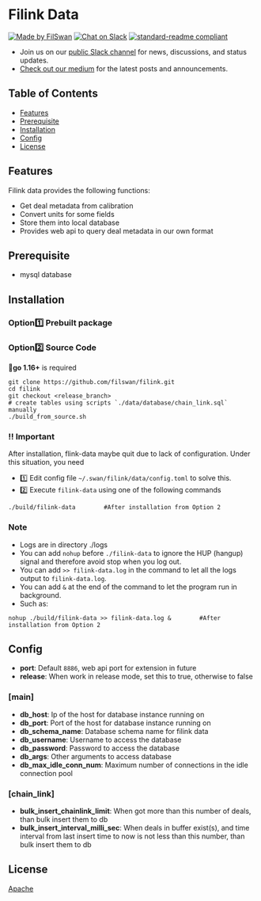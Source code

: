 # Filink Data
[![Made by FilSwan](https://img.shields.io/badge/made%20by-FilSwan-green.svg)](https://www.filswan.com/)
[![Chat on Slack](https://img.shields.io/badge/slack-filswan.slack.com-green.svg)](https://filswan.slack.com)
[![standard-readme compliant](https://img.shields.io/badge/readme%20style-standard-brightgreen.svg)](https://github.com/RichardLitt/standard-readme)

- Join us on our [public Slack channel](https://filswan.slack.com) for news, discussions, and status updates. 
- [Check out our medium](https://filswan.medium.com) for the latest posts and announcements.

## Table of Contents

- [Features](#Features)
- [Prerequisite](#Prerequisite)
- [Installation](#Installation)
- [Config](#Config)
- [License](#license)

## Features

Filink data provides the following functions:

* Get deal metadata from calibration 
* Convert units for some fields
* Store them into local database
* Provides web api to query deal metadata in our own format

## Prerequisite
- mysql database

## Installation
### Option:one: **Prebuilt package**

### Option:two: Source Code
:bell:**go 1.16+** is required
```shell
git clone https://github.com/filswan/filink.git
cd filink
git checkout <release_branch>
# create tables using scripts `./data/database/chain_link.sql` manually
./build_from_source.sh
```

### :bangbang: Important
After installation, flink-data maybe quit due to lack of configuration. Under this situation, you need
- :one: Edit config file `~/.swan/filink/data/config.toml` to solve this.
- :two: Execute `filink-data` using one of the following commands
```shell
./build/filink-data        #After installation from Option 2
```

### Note
- Logs are in directory ./logs
- You can add `nohup` before `./filink-data` to ignore the HUP (hangup) signal and therefore avoid stop when you log out.
- You can add `>> filink-data.log` in the command to let all the logs output to `filink-data.log`.
- You can add `&` at the end of the command to let the program run in background.
- Such as:
```shell
nohup ./build/filink-data >> filink-data.log &        #After installation from Option 2
```

## Config
- **port**: Default `8886`, web api port for extension in future
- **release**: When work in release mode, set this to true, otherwise to false
### [main]
- **db_host**: Ip of the host for database instance running on
- **db_port**: Port of the host for database instance running on
- **db_schema_name**: Database schema name for filink data
- **db_username**: Username to access the database
- **db_password**: Password to access the database
- **db_args**: Other arguments to access database
- **db_max_idle_conn_num**: Maximum number of connections in the idle connection pool

### [chain_link]
- **bulk_insert_chainlink_limit**: When got more than this number of deals, than bulk insert them to db
- **bulk_insert_interval_milli_sec**: When deals in buffer exist(s), and time interval from last insert time to now is not less than this number, than bulk insert them to db

## License

[Apache](https://github.com/filswan/go-swan-provider/blob/main/LICENSE)

